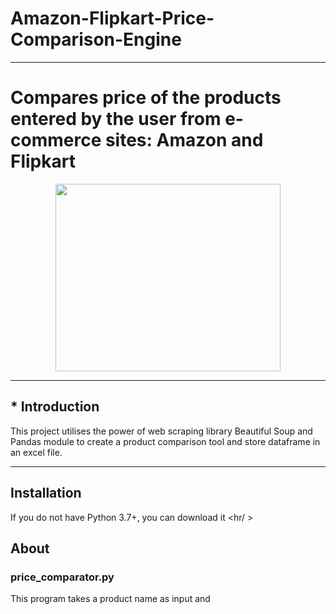 # Amazon-Flipkart-Price-Comparison-Engine
<hr />

<h1>Compares price of the products entered by the user from e-commerce sites: Amazon and Flipkart </h1>

<p align="center">
  <img width="360" height="300" src="https://lh3.googleusercontent.com/proxy/D3ssGIh6pM_0YmIUYc7V8k9s1X5RiGZhPUmjIYaODwNnZg-tdcJQwDt28L2jldfD836BOOxqPmLWq1RLrVNi9V7uaYp9hRu3DCyrAE5QZqDk686DPu43m_SzAvbRArxTlvM8m_t9NzA">
</p>
<hr />

## * Introduction <br />
This project utilises the power of web scraping library Beautiful Soup and Pandas module to create a product comparison tool and store dataframe in an excel file.
<hr/>

## Installation
If you do not have Python 3.7+, you can download it 
<hr/ >

## About

### price_comparator.py
This program takes a product name as input and 
